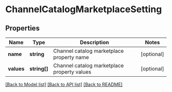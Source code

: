 # ChannelCatalogMarketplaceSetting

## Properties
Name | Type | Description | Notes
------------ | ------------- | ------------- | -------------
**name** | **string** | Channel catalog marketplace property name | [optional] 
**values** | **string[]** | Channel catalog marketplace property values | [optional] 

[[Back to Model list]](../README.md#documentation-for-models) [[Back to API list]](../README.md#documentation-for-api-endpoints) [[Back to README]](../README.md)


